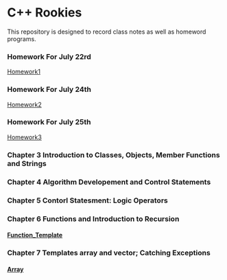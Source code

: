 # C++ Rookies

This repository is designed to record class notes as well as homeword programs. 

### Homework For July 22rd
[Homework1](https://github.com/xiongdawei/C-Rooky/tree/master/July22HW)

### Homework For July 24th
[Homework2]()

### Homework For July 25th
[Homework3]()


### Chapter 3 Introduction to Classes, Objects, Member Functions and Strings

### Chapter 4 Algorithm Developement and Control Statements

### Chapter 5 Contorl Statesment: Logic Operators

### Chapter 6 Functions and Introduction to Recursion
#### [Function_Template](https://github.com/xiongdawei/C-Rooky/blob/master/Notes_July25th/maximum.h)

### Chapter 7 Templates array and vector; Catching Exceptions
#### [Array](https://github.com/xiongdawei/C-Rooky/blob/master/Notes_July25th/arrays001.cpp)
